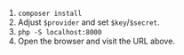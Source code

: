 1. `composer install`
2. Adjust `$provider` and set `$key`/`$secret`.
3. `php -S localhost:8000`
4. Open the browser and visit the URL above.
